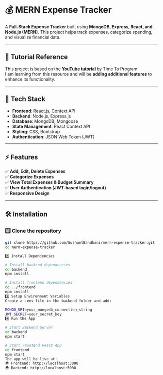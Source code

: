 # 💰 MERN Expense Tracker

A **Full-Stack Expense Tracker** built using **MongoDB, Express, React, and Node.js (MERN)**. This project helps track expenses, categorize spending, and visualize financial data.

---

## 🎥 Tutorial Reference
This project is based on the **[YouTube tutorial](https://youtu.be/PQnbtnsYUho?si=2p1nXsMCHvpvcDt0)** by Time To Program.  
I am learning from this resource and will be **adding additional features** to enhance its functionality.

---

## 🚀 Tech Stack
- **Frontend**: React.js, Context API
- **Backend**: Node.js, Express.js
- **Database**: MongoDB, Mongoose
- **State Management**: React Context API
- **Styling**: CSS, Bootstrap
- **Authentication**: JSON Web Token (JWT)

---

## ⚡ Features
✅ **Add, Edit, Delete Expenses**  
✅ **Categorize Expenses**  
✅ **View Total Expenses & Budget Summary**  
✅ **User Authentication (JWT-based login/logout)**  
✅ **Responsive Design**  

---

## 🛠️ Installation

### 1️⃣ Clone the repository  
```sh
git clone https://github.com/SushantBandhani/mern-expense-tracker.git
cd mern-expense-tracker

2️⃣ Install Dependencies

# Install backend dependencies
cd backend
npm install

# Install frontend dependencies
cd ../frontend
npm install
3️⃣ Setup Environment Variables
Create a .env file in the backend folder and add:

MONGO_URI=your_mongodb_connection_string
JWT_SECRET=your_secret_key
4️⃣ Run the App

# Start Backend Server
cd backend
npm start

# Start Frontend React App
cd frontend
npm start
The app will be live at:
🌍 Frontend: http://localhost:3000
🌍 Backend: http://localhost:5000
